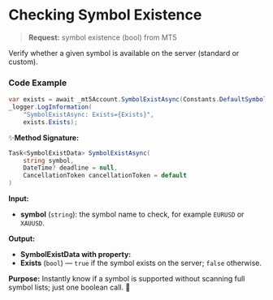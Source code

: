 # Checking Symbol Existence

> **Request:** symbol existence (bool) from MT5

Verify whether a given symbol is available on the server (standard or custom).

### Code Example

```csharp
var exists = await _mt5Account.SymbolExistAsync(Constants.DefaultSymbol);
_logger.LogInformation(
    "SymbolExistAsync: Exists={Exists}",
    exists.Exists);
```

✨**Method Signature:**
```csharp
Task<SymbolExistData> SymbolExistAsync(
    string symbol,
    DateTime? deadline = null,
    CancellationToken cancellationToken = default
)
```
 **Input:** 
* **symbol** (`string`): the symbol name to check, for example `EURUSD` or `XAUUSD`.

 **Output:**
* **SymbolExistData with property:**
* **Exists** (`bool`) — `true` if the symbol exists on the server; `false` otherwise.

**Purpose:** Instantly know if a symbol is supported without scanning full symbol lists; just one boolean call. 🚀
